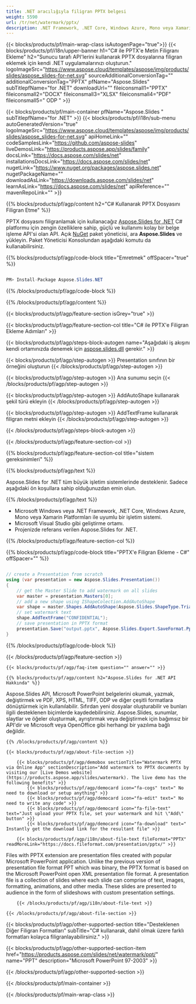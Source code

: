 ```yaml
---
title: .NET aracılığıyla filigran PPTX belgesi
weight: 5590
url: /tr/net/watermark/pptx/ 
description: .NET Framework, .NET Core, Windows Azure, Mono veya Xamarin Platformlarında PPTX dosyasına filigran eklemek veya kaldırmak için C# kaynak kodu.
---
```


{{< blocks/products/pf/main-wrap-class isAutogenPage="true">}}
{{< blocks/products/pf/i18n/upper-banner h1="C# ile PPTX'e Metin Filigranı Ekleme" h2="Sunucu tarafı API'lerini kullanarak PPTX dosyalarına filigran eklemek için kendi .NET uygulamalarınızı oluşturun." logoImageSrc="https://www.aspose.cloud/templates/aspose/img/products/slides/aspose_slides-for-net.svg" sourceAdditionalConversionTag="" additionalConversionTag="PPTX" pfName="Aspose.Slides" subTitlepfName="for .NET" downloadUrl="" fileiconsmall1="PPTX" fileiconsmall2="DOCX" fileiconsmall3="XLSX" fileiconsmall4="PDF" fileiconsmall5=" ODP " >}}

{{< blocks/products/pf/main-container pfName="Aspose.Slides " subTitlepfName="for .NET" >}}
{{< blocks/products/pf/i18n/sub-menu autoGeneratedVersion="true" logoImageSrc="https://www.aspose.cloud/templates/aspose/img/products/slides/aspose_slides-for-net.svg" apiHomeLink="" codeSamplesLink="https://github.com/aspose-slides" liveDemosLink="https://products.aspose.app/slides/family" docsLink="https://docs.aspose.com/slides/net" installationsDocsLink="https://docs.aspose.com/slides/net" nugetLink="https://www.nuget.org/packages/aspose.slides.net" nugetPackageName="" downloadAsLink="https://downloads.aspose.com/slides/net" learnAsLink="https://docs.aspose.com/slides/net" apiReference="" mavenRepoLink="" >}}

{{% blocks/products/pf/agp/content h2="C# Kullanarak PPTX Dosyasını Filigran Etme" %}}

 PPTX dosyasını filigranlamak için kullanacağız
 [Aspose.Slides for .NET](https://products.aspose.com/slides/net)
 C# platformu için zengin özelliklere sahip, güçlü ve kullanımı kolay bir belge işleme API'si olan API. Açık
 [NuGet](https://www.nuget.org/packages/aspose.slides.net)
 paket yöneticisi, ara
 **Aspose.Slides**
 ve yükleyin. Paket Yöneticisi Konsolundan aşağıdaki komutu da kullanabilirsiniz.

{{% blocks/products/pf/agp/code-block title="Emretmek" offSpacer="true" %}}

```cs

PM> Install-Package Aspose.Slides.NET

```

{{% /blocks/products/pf/agp/code-block %}}

{{% /blocks/products/pf/agp/content %}}

{{< blocks/products/pf/agp/feature-section isGrey="true" >}}


{{< blocks/products/pf/agp/feature-section-col title="C# ile PPTX'e Filigran Ekleme Adımları" >}}

{{< blocks/products/pf/agp/steps-block-autogen name="Aşağıdaki iş akışını kendi ortamınızda denemek için [aspose.slides.dll](https://downloads.aspose.com/slides/net) gerekir." >}}

{{< blocks/products/pf/agp/step-autogen >}}
Presentation sınıfının bir örneğini oluşturun
{{< /blocks/products/pf/agp/step-autogen >}}

{{< blocks/products/pf/agp/step-autogen >}}
Ana sunumu seçin
{{< /blocks/products/pf/agp/step-autogen >}}

{{< blocks/products/pf/agp/step-autogen >}}
AddAutoShape kullanarak şekil türü ekleyin
{{< /blocks/products/pf/agp/step-autogen >}}

{{< blocks/products/pf/agp/step-autogen >}}
AddTextFrame kullanarak filigran metni ekleyin
{{< /blocks/products/pf/agp/step-autogen >}}

{{< /blocks/products/pf/agp/steps-block-autogen >}}

{{< /blocks/products/pf/agp/feature-section-col >}}

{{% blocks/products/pf/agp/feature-section-col title="sistem gereksinimleri" %}}

{{% blocks/products/pf/agp/text %}}

 Aspose.Slides for .NET tüm büyük işletim sistemlerinde desteklenir. Sadece aşağıdaki ön koşullara sahip olduğunuzdan emin olun.

{{% /blocks/products/pf/agp/text %}}

- Microsoft Windows veya .NET Framework, .NET Core, Windows Azure, Mono veya Xamarin Platformları ile uyumlu bir işletim sistemi.
- Microsoft Visual Studio gibi geliştirme ortamı.
- Projenizde referans verilen Aspose.Slides for .NET.

{{% /blocks/products/pf/agp/feature-section-col %}}

{{% blocks/products/pf/agp/code-block title="PPTX'e Filigran Ekleme - C#" offSpacer="" %}}

```cs

// create a Presentation from scratch
using (var presentation = new Aspose.Slides.Presentation())
{
    // get the Master Slide to add watermark on all slides
    var master = presentation.Masters[0];
    // add a new shape using IShapeColection.AddAutoShape
    var shape = master.Shapes.AddAutoShape(Aspose.Slides.ShapeType.Triangle, 0, 0, 0, 0);
    // set watermark text
    shape.AddTextFrame("CONFIDENTIAL");
    // save presentation in PPTX format
    presentation.Save("output.pptx", Aspose.Slides.Export.SaveFormat.Pptx);
}  

```

{{% /blocks/products/pf/agp/code-block %}}

{{< /blocks/products/pf/agp/feature-section >}}

    {{< blocks/products/pf/agp/faq-item question="" answer="" >}}
 

<!-- aboutfile Starts -->

    {{% blocks/products/pf/agp/content h2="Aspose.Slides for .NET API Hakkında" %}}

 Aspose.Slides API, Microsoft PowerPoint belgelerini okumak, yazmak, değiştirmek ve PDF, XPS, HTML, TIFF, ODP ve diğer çeşitli formatlara dönüştürmek için kullanılabilir. Sıfırdan yeni dosyalar oluşturabilir ve bunları ilgili desteklenen biçimlerde kaydedebilirsiniz. Aspose.Slides, sunumlar, slaytlar ve öğeler oluşturmak, ayrıştırmak veya değiştirmek için bağımsız bir API'dir ve Microsoft veya OpenOffice gibi herhangi bir yazılıma bağlı değildir.  



    {{% /blocks/products/pf/agp/content %}}

    {{< blocks/products/pf/agp/about-file-section >}}

        {{< blocks/products/pf/agp/demobox sectionTitle="Watermark PPTX via Online App" sectionDescription="Add watermark to PPTX documents by visiting our [Live Demos website](https://products.aspose.app/slides/watermark). The live demo has the following benefits" >}}
            {{< blocks/products/pf/agp/democard icon="fa-cogs" text=" No need to download or setup anything" >}}
            {{< blocks/products/pf/agp/democard icon="fa-edit" text=" No need to write any code" >}}
            {{< blocks/products/pf/agp/democard icon="fa-file-text" text="Just upload your PPTX file, set your watermark and hit \"Add\" button" >}}
            {{< blocks/products/pf/agp/democard icon="fa-download" text=" Instantly get the download link for the resultant file" >}}

        {{< blocks/products/pf/agp/i18n/about-file-text fileFormat="PPTX" readMoreLink="https://docs.fileformat.com/presentation/pptx/" >}}
Files with PPTX extension are presentation files created with popular Microsoft PowerPoint application. Unlike the previous version of presentation file format PPT which was binary, the PPTX format is based on the Microsoft PowerPoint open XML presentation file format. A presentation file is a collection of slides where each slide can comprise of text, images, formatting, animations, and other media. These slides are presented to audience in the form of slideshows with custom presentation settings.

        {{< /blocks/products/pf/agp/i18n/about-file-text >}}

    {{< /blocks/products/pf/agp/about-file-section >}}

<!-- aboutfile Ends -->

{{< blocks/products/pf/agp/other-supported-section title="Desteklenen Diğer Filigran Formatları" subTitle="C# kullanarak, dahil olmak üzere farklı formatları kolayca filigranlayabilirsiniz." >}}

{{< blocks/products/pf/agp/other-supported-section-item href="https://products.aspose.com/slides/net/watermark/ppt/" name="PPT" description="Microsoft PowerPoint 97-2003" >}}

{{< /blocks/products/pf/agp/other-supported-section >}}

{{< /blocks/products/pf/main-container >}}
    
{{< /blocks/products/pf/main-wrap-class >}}